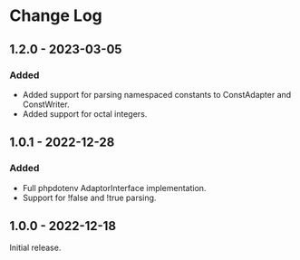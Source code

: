 # Change Log

## 1.2.0 - 2023-03-05

### Added

- Added support for parsing namespaced constants to ConstAdapter and
  ConstWriter.
- Added support for octal integers.

## 1.0.1 - 2022-12-28

### Added

- Full phpdotenv AdaptorInterface implementation.
- Support for !false and !true parsing.

## 1.0.0 - 2022-12-18

Initial release.
